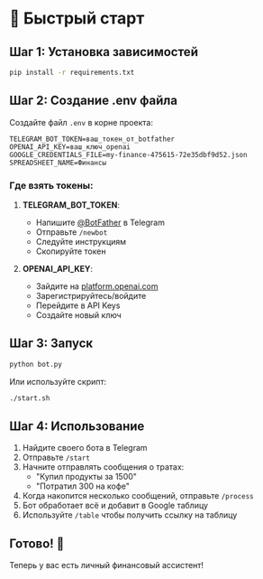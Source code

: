 # 🚀 Быстрый старт

## Шаг 1: Установка зависимостей

```bash
pip install -r requirements.txt
```

## Шаг 2: Создание .env файла

Создайте файл `.env` в корне проекта:

```env
TELEGRAM_BOT_TOKEN=ваш_токен_от_botfather
OPENAI_API_KEY=ваш_ключ_openai
GOOGLE_CREDENTIALS_FILE=my-finance-475615-72e35dbf9d52.json
SPREADSHEET_NAME=Финансы
```

### Где взять токены:

1. **TELEGRAM_BOT_TOKEN**: 
   - Напишите [@BotFather](https://t.me/botfather) в Telegram
   - Отправьте `/newbot`
   - Следуйте инструкциям
   - Скопируйте токен

2. **OPENAI_API_KEY**:
   - Зайдите на [platform.openai.com](https://platform.openai.com/)
   - Зарегистрируйтесь/войдите
   - Перейдите в API Keys
   - Создайте новый ключ

## Шаг 3: Запуск

```bash
python bot.py
```

Или используйте скрипт:

```bash
./start.sh
```

## Шаг 4: Использование

1. Найдите своего бота в Telegram
2. Отправьте `/start`
3. Начните отправлять сообщения о тратах:
   - "Купил продукты за 1500"
   - "Потратил 300 на кофе"
4. Когда накопится несколько сообщений, отправьте `/process`
5. Бот обработает всё и добавит в Google таблицу
6. Используйте `/table` чтобы получить ссылку на таблицу

## Готово! 🎉

Теперь у вас есть личный финансовый ассистент!

